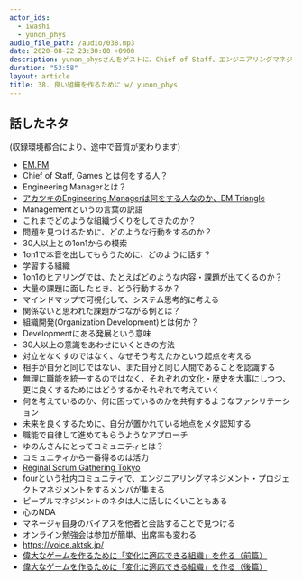 ```yaml
---
actor_ids:
  - iwashi
  - yunon_phys
audio_file_path: /audio/038.mp3
date: 2020-08-22 23:30:00 +0900
description: yunon_physさんをゲストに、Chief of Staff、エンジニアリングマネジメント、組織開発、1on1、コミュニティ活動などについて語っていただいたエピソードです。
duration: "53:58"
layout: article
title: 38. 良い組織を作るために w/ yunon_phys
---
```


## 話したネタ

(収録環境都合により、途中で音質が変わります)

- [EM.FM](https://anchor.fm/em-fm)
- Chief of Staff, Games とは何をする人？
- Engineering Managerとは？
- [アカツキのEngineering Managerは何をする人なのか、EM Triangle](https://speakerdeck.com/yunon_phys/what-is-an-em-in-akatsuki)
- Managementというの言葉の訳語
- これまでどのような組織づくりをしてきたのか？
- 問題を見つけるために、どのような行動をするのか？
- 30人以上との1on1からの模索
- 1on1で本音を出してもらうために、どのように話す？
- 学習する組織
- 1on1のヒアリングでは、たとえばどのような内容・課題が出てくるのか？
- 大量の課題に面したとき、どう行動するか？
- マインドマップで可視化して、システム思考的に考える
- 関係ないと思われた課題がつながる例とは？
- 組織開発(Organization Development)とは何か？
- Developmentにある発展という意味
- 30人以上の意識をあわせにいくときの方法
- 対立をなくすのではなく、なぜそう考えたかという起点を考える
- 相手が自分と同じではない、また自分と同じ人間であることを認識する
- 無理に職能を統一するのではなく、それぞれの文化・歴史を大事にしつつ、更に良くするためにはどうするかそれぞれで考えていく
- 何を考えているのか、何に困っているのかを共有するようなファシリテーション
- 未来を良くするために、自分が置かれている地点をメタ認知する
- 職能で自律して進めてもらうようなアプローチ
- ゆのんさんにとってコミュニティとは？
- コミュニティから一番得るのは活力
- [Reginal Scrum Gathering Tokyo](https://2020.scrumgatheringtokyo.org/)
- fourという社内コミュニティで、エンジニアリングマネジメント・プロジェクトマネジメントをするメンバが集まる
- ピープルマネジメントのネタは人に話しにくいこともある
- 心のNDA
- マネージャ自身のバイアスを他者と会話することで見つける
- オンライン勉強会は参加が簡単、出席率も変わる
- https://voice.aktsk.jp/
- [偉大なゲームを作るために「変化に適応できる組織」を作る（前篇）](https://voice.aktsk.jp/5302/)
- [偉大なゲームを作るために「変化に適応できる組織」を作る（後篇）](https://voice.aktsk.jp/5345/)
